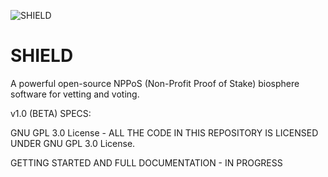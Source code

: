 ![SHIELD](https://gratitudetoken.world/shield/img/SHIELD-logo-105.png "SHIELD logo")
# SHIELD
A powerful open-source NPPoS (Non-Profit Proof of Stake) biosphere software for vetting and voting.


v1.0 (BETA) SPECS:

GNU GPL 3.0 License - ALL THE CODE IN THIS REPOSITORY IS LICENSED UNDER GNU GPL 3.0 License.

GETTING STARTED AND FULL DOCUMENTATION - IN PROGRESS
